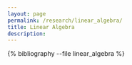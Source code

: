 ```yaml
---
layout: page
permalink: /research/linear_algebra/
title: Linear Algebra
description:
---
```


<div class="publications">
{% bibliography --file linear_algebra %}
</div>
